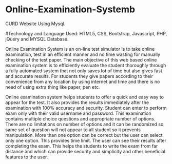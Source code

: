 # Online-Examination-Systemb
CURD Website Using Mysql.

#Technology and Language Used: HTML5, CSS, Bootstrap, Javascript, PHP, jQuery and MYSQL Database.

Online Examination System is an on-line test simulator is to take online examination, test in an efficient manner and no time wasting for manually checking of the test paper. The main objective of this web based online examination system is to efficiently evaluate the student thoroughly through a fully automated system that not only saves lot of time but also gives fast and accurate results. For students they give papers according to their convenience from any location by using internet and time and there is no need of using extra thing like paper, pen etc.

Online examination system helps students to offer a quick and easy way to appear for the test. It also provides the results immediately after the examination with 100% accuracy and security. Student can enter to perform exam only with their valid username and password. This examination contains multiple choice questions and appropriate number of options. There are no limitations on number of options and it can be randomized so same set of question will not appear to all student so it prevents manipulation. More than one option can be correct but the user can select only one option. This provides time limit. The user can see their results after completing the exam. This helps the students to write the exam from far distance and which can provide security and simplicity and other beneficial features to the user. 



